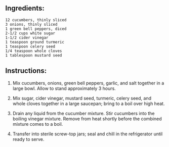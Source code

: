 
## Ingredients: 

    12 cucumbers, thinly sliced
    3 onions, thinly sliced
    1 green bell peppers, diced
    2-1/2 cups white sugar
    1-1/2 cider vinegar
    1 teaspoon ground turmeric
    1 teaspoon celery seed
    1/4 teaspoon whole cloves
    1 tablespoon mustard seed

## Instructions: 

 1. Mix cucumbers, onions, green bell peppers, garlic, and salt together in a large bowl. Allow to stand approximately 3 hours.

 2. Mix sugar, cider vinegar, mustard seed, turmeric, celery seed, and whole cloves together in a large saucepan; bring to a boil over high heat.
 
 3. Drain any liquid from the cucumber mixture. Stir cucumbers into the boiling vinegar mixture. Remove from heat shortly before the combined mixture comes to a boil.

 4. Transfer into sterile screw-top jars; seal and chill in the refrigerator until ready to serve.

